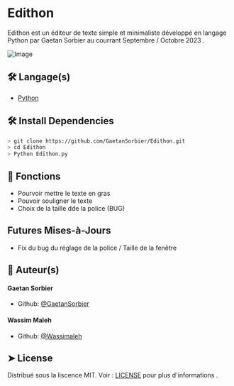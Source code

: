 # Edithon
  
Edithon est un éditeur de texte simple et minimaliste développé en langage Python par Gaetan Sorbier au courrant Septembre / Octobre 2023 . 

![Image](https://zupimages.net/up/23/39/t5pr.png)
        
## 🛠️ Langage(s)
- [Python](https://python.org/)

## 🛠️ Install Dependencies    
```bash
> git clone https://github.com/GaetanSorbier/Edithon.git
> cd Edithon 
> Python Edithon.py
```

## 🧐 Fonctions   
- Pourvoir mettre le texte en gras
- Pouvoir souligner le texte
- Choix de la taille dde la police (BUG)

## Futures Mises-à-Jours 
- Fix du bug du réglage de la police / Taille de la fenêtre 
        
## 🙇 Auteur(s)
#### Gaetan Sorbier 
- Github: [@GaetanSorbier](https://github.com/GaetanSorbier)
#### Wassim Maleh 
- Github: [@Wassimaleh](https://github.com/Wassim-Maleh)
        
## ➤ License
Distribué sous la liscence MIT. Voir : [LICENSE](LICENSE) pour plus d'informations .
